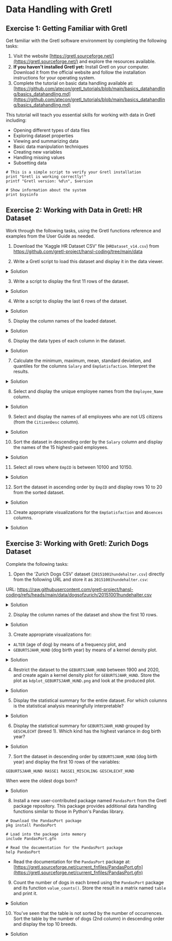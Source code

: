 # Data Handling with Gretl

## Exercise 1: Getting Familiar with Gretl

Get familiar with the Gretl software environment by completing the following tasks:

1. Visit the website [https://gretl.sourceforge.net/](https://gretl.sourceforge.net/) and explore the resources available.
2. **If you haven't installed Gretl yet:** Install Gretl on your computer. Download it from the official website and follow the installation instructions for your operating system.
3. Complete the tutorial on basic data handling available at:
   [https://github.com/atecon/gretl_tutorials/blob/main/basics_datahandling/basics_datahandling.md](https://github.com/atecon/gretl_tutorials/blob/main/basics_datahandling/basics_datahandling.md)

This tutorial will teach you essential skills for working with data in Gretl including:
- Opening different types of data files
- Exploring dataset properties
- Viewing and summarizing data
- Basic data manipulation techniques
- Creating new variables
- Handling missing values
- Subsetting data

```hansl
# This is a simple script to verify your Gretl installation
print "Gretl is working correctly!"
printf "Gretl version: %d\n", $version

# Show information about the system
print $sysinfo
```

## Exercise 2: Working with Data in Gretl: HR Dataset

Work through the following tasks, using the Gretl functions reference and examples from the User Guide as needed.

1. Download the 'Kaggle HR Dataset CSV' file (`HRDataset_v14.csv`)  from https://github.com/gretl-project/hansl-coding/tree/main/data

2. Write a Gretl script to load this dataset and display it in the data viewer.
<details>
<summary>Solution</summary>
<pre><code class="language-hansl"># exercise_2.inp
open "<PATH_TO_YOUR_FILE>/HRDataset_v14.csv"
varlist
</code></pre>
</details>

3. Write a script to display the first 11 rows of the dataset.
<details>
<summary>Solution</summary>
<pre><code class="language-hansl"># Show first 11 rows
print dataset --byobs --range=1:11
</code></pre>
</details>

4. Write a script to display the last 6 rows of the dataset.
<details>
<summary>Solution</summary>
<pre><code class="language-hansl"># Show last 6 rows
print dataset --byobs --range=-6:
</code></pre>
</details>

5. Display the column names of the loaded dataset.
<details>
<summary>Solution</summary>
<pre><code class="language-hansl"># Display column names
varlist
</code></pre>
</details>

6. Display the data types of each column in the dataset.
<details>
<summary>Solution</summary>
<pre><code class="language-hansl"># Display data types
list L = dataset
loop foreach i L
    printf "Variable: %s, Type: %s\n", "$i", typename($i)
endloop
</code></pre>
</details>

7. Calculate the minimum, maximum, mean, standard deviation, and quantiles for the columns `Salary` and `EmpSatisfaction`. Interpret the results.
<details>
<summary>Solution</summary>
<pre><code class="language-hansl"># Calculate statistics
summary Salary   #--simple
summary EmpSatisfaction   #--simple
</code></pre>
</details>

8. Select and display the unique employee names from the `Employee_Name` column.
<details>
<summary>Solution</summary>
<pre><code class="language-hansl"># Select and display employee names
eval strvals(Employee_Name)  # initial 10 only
# print all distinct names
strings Names = strvals(Employee_Name)
loop foreach i Names
    print "$i"
endloop
</code></pre>
</details>

9. Select and display the names of all employees who are not US citizens (from the `CitizenDesc` column).
<details>
<summary>Solution</summary>
<pre><code class="language-hansl"># Select and display non-US citizens
series nonUS = (CitizenDesc != "US Citizen")
smpl nonUS  == TRUE --restrict
print Employee_Name CitizenDesc --byobs
smpl full  # reset to full sample
</code></pre>
</details>

10. Sort the dataset in descending order by the `Salary` column and display the names of the 15 highest-paid employees.

<details>
<summary>Solution</summary>
<pre><code class="language-hansl"># Sort by salary and show highest-paid employees
dataset dsortby Salary
print Employee_Name Salary --byobs --range=1:15
</code></pre>
</details>

11. Select all rows where `EmpID` is between 10100 and 10150.
<details>
<summary>Solution</summary>
<pre><code class="language-hansl"># Select rows where EmpID is between 10100 and 10150
series range_emp = (EmpID >= 10100 && EmpID <= 10150)
smpl range_emp --restrict
print Employee_Name EmpID
smpl full
</code></pre>
</details>

12. Sort the dataset in ascending order by `EmpID` and display rows 10 to 20 from the sorted dataset.

<details>
<summary>Solution</summary>
<pre><code class="language-hansl"># Sort by EmpID and display rows 10-20
dataset sortby EmpID
print Employee_Name EmpID --byobs --range=10:20
</code></pre>
</details>

13. Create appropriate visualizations for the `EmpSatisfaction` and `Absences` columns.

<details>
<summary>Solution</summary>
<pre><code class="language-hansl"># Create visualizations
freq EmpSatisfaction --plot=display
freq Absences --normal --plot=display
gnuplot Absences EmpSatisfaction --output=display \
  { set jitter over 0.5 spread 0.5;}
</code></pre>
</details>

## Exercise 3: Working with Gretl: Zurich Dogs Dataset

Complete the following tasks:

1. Open the 'Zurich Dogs CSV' dataset (`20151001hundehalter.csv`) directly from the following URL and store it as `20151001hundehalter.csv`:

URL: https://raw.githubusercontent.com/gretl-project/hansl-coding/refs/heads/main/data/dogsofzurich/20151001hundehalter.csv

<details>
<summary>Solution</summary>
<pre><code class="language-hansl"># exercise_3.inp
string URL = "https://raw.githubusercontent.com/gretl-project/hansl-coding/refs/heads/main/data/dogsofzurich/20151001hundehalter.csv"
string FILENAME = "20151001hundehalter.csv"

open "@URL"  # One can directly open a URL in gretl
store "@FILENAME"
varlist
</code></pre>
Alternatively, you can download the file manually and then open it by ```open "@FILENAME"``
</details>


2. Display the column names of the dataset and show the first 10 rows.
<details>
<summary>Solution</summary>
<pre><code class="language-hansl">varlist
print dataset --byobs --range=1:10  # Show first 10 rows
</code></pre>
</details>

3. Create appropriate visualizations for:
- `ALTER` (age of dog) by means of a frequency plot, and
- `GEBURTSJAHR_HUND` (dog birth year) by means of a kernel density plot.
<details>
<summary>Solution</summary>
<pre><code class="language-hansl"># Create histograms
freq ALTER --plot=display
kdplot GEBURTSJAHR_HUND --output=display
</code></pre>
</details>

4. Restrict the dataset to the `GEBURTSJAHR_HUND` between 1900 and 2020, and create again a kernel density plot for `GEBURTSJAHR_HUND`. Store the plot as `kdplot_GEBURTSJAHR_HUND.png` and look at the produced plot.

<details>
<summary>Solution</summary>
<pre><code class="language-hansl"># Restrict the dataset
smpl 1900 2020   # restrict years
kdplot GEBURTSJAHR_HUND --output="kdplot_GEBURTSJAHR_HUND_1990_to_2020.png"
smpl full  # reset to full sample
</code></pre>
</details>

5. Display the statistical summary for the entire dataset. For which columns is the statistical analysis meaningfully interpretable?
<details>
<summary>Solution</summary>
<pre><code class="language-hansl"># Show statistical summary
summary dataset #--simple
# The statistical analysis is most meaningful for numeric columns like:
# - GEBURTSJAHR_HUND (dog birth year)
# Most other columns are categorical and/ or are string series
</code></pre>
</details>

6. Display the statistical summary for `GEBURTSJAHR_HUND` grouped by `GESCHLECHT` (breed 1). Which kind has the highest variance in dog birth year?
<details>
<summary>Solution</summary>
<pre><code class="language-hansl"># Grouped statistics
summary GEBURTSJAHR_HUND --by=GESCHLECHT --simple
</code></pre>
</details>

7. Sort the dataset in descending order by `GEBURTSJAHR_HUND` (dog birth year) and display the first 10 rows of the variables:
```
GEBURTSJAHR_HUND RASSE1 RASSE1_MISCHLING GESCHLECHT_HUND
```
When were the oldest dogs born?
<details>
<summary>Solution</summary>
<pre><code class="language-hansl"># Sort by dog birth year in descending order
dataset sortby GEBURTSJAHR_HUND
# Show the ten dog breeds with the most dogs
print GEBURTSJAHR_HUND RASSE1 RASSE1_MISCHLING GESCHLECHT_HUND \
  --byobs --range=1:10
</code></pre>
</details>


8. Install a new user-contributed package named `PandasPort` from the Gretl package repository. This package provides additional data handling functions similar to those in Python's Pandas library.

```hansl
# Download the PandasPort package
pkg install PandasPort

# Load into the package into memory
include PandasPort.gfn

# Read the documentation for the PandasPort package
help PandasPort
```

- Read the documentation for the `PandasPort` package at:
  [https://gretl.sourceforge.net/current_fnfiles/PandasPort.gfn](https://gretl.sourceforge.net/current_fnfiles/PandasPort.gfn)

9. Count the number of dogs in each breed using the `PandasPort` package and its function `value_counts()`. Store the result in a matrix named `table` and print it.

<details>
<summary>Solution</summary>
<pre><code class="language-hansl"># Count the number of dogs by birth year
include PandasPort.gfn
matrix table = value_counts(RASSE1)
print table
</code></pre>
</details>

10. You've seen that the table is not sorted by the number of occurrences. Sort the table by the number of dogs (2nd column) in descending order and display the top 10 breeds.

<details>
<summary>Solution</summary>
<pre><code class="language-hansl"># Count the number of dogs by birth year
matrix table_sorted = mreverse(msortby(table, 2))
print table_sorted[1:10,]
</code></pre>
</details>